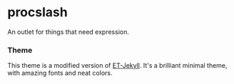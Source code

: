 # procslash

An outlet for things that need expression.

### Theme

This theme is a modified version of <a href="https://github.com/bradleytaunt/ET-Jekyll">ET-Jekyll</a>.
It's a brilliant minimal theme, with amazing fonts and neat colors.
